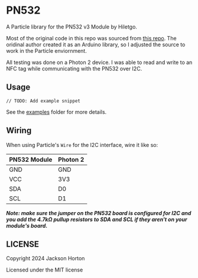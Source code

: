 # PN532

A Particle library for the PN532 v3 Module by Hiletgo.


Most of the original code in this repo was sourced from [this repo](https://github.com/elechouse/PN532/tree/PN532_HSU).
The oridinal author created it as an Arduino library, so I adjusted the source to work in the Particle enviornment.


All testing was done on a Photon 2 device. I was able to read and write to an NFC tag while communicating with the PN532 over I2C.


## Usage

```
// TODO: Add example snippet
```

See the [examples](examples) folder for more details.


## Wiring

When using Particle's `Wire` for the I2C interface, wire it like so:

| PN532 Module | Photon 2 |
| -------- | ------- |
| GND | GND |
| VCC | 3V3 |
| SDA | D0 |
| SCL | D1 |

***Note: make sure the jumper on the PN532 board is configured for I2C and you add the 4.7kΩ pullup resistors to SDA and SCL if they aren't on your module's board.***

## LICENSE
Copyright 2024 Jackson Horton

Licensed under the MIT license
